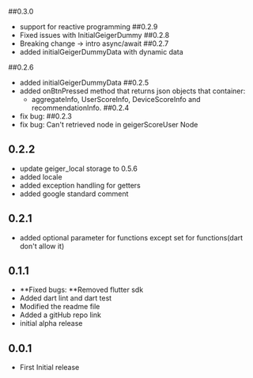 ##0.3.0
- support for reactive programming
##0.2.9
- Fixed issues with InitialGeigerDummy
##0.2.8
- Breaking change -> intro async/await
##0.2.7
- added initialGeigerDummyData with dynamic data

##0.2.6
- added initialGeigerDummyData
##0.2.5
 - added onBtnPressed method that returns json objects that container:
    * aggregateInfo, UserScoreInfo, DeviceScoreInfo and recommendationInfo.
##0.2.4
- fix bug:
##0.2.3
- fix bug: Can't retrieved node in geigerScoreUser Node
## 0.2.2
- update geiger_local storage to 0.5.6
- added locale
- added exception handling for getters 
- added google standard comment
## 0.2.1
- added optional parameter for functions except set for functions(dart don't allow it)
## 0.1.1
- **Fixed bugs: **Removed flutter sdk
- Added dart lint and dart test
- Modified the readme file
- Added a gitHub repo link
- initial alpha release
## 0.0.1
- First Initial release


